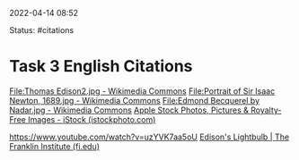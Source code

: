 2022-04-14 08:52

Status: #citations

# Task 3 English Citations
[File:Thomas Edison2.jpg - Wikimedia Commons](https://commons.wikimedia.org/wiki/File:Thomas_Edison2.jpg)
[File:Portrait of Sir Isaac Newton, 1689.jpg - Wikimedia Commons](https://commons.wikimedia.org/wiki/File:Portrait_of_Sir_Isaac_Newton,_1689.jpg)
[File:Edmond Becquerel by Nadar.jpg - Wikimedia Commons](https://commons.wikimedia.org/wiki/File:Edmond_Becquerel_by_Nadar.jpg)
[Apple Stock Photos, Pictures & Royalty-Free Images - iStock (istockphoto.com)](https://www.istockphoto.com/search/2/image?phrase=apple)

https://www.youtube.com/watch?v=uzYVK7aa5oU
[Edison's Lightbulb | The Franklin Institute (fi.edu)](https://www.fi.edu/history-resources/edisons-lightbulb)

